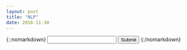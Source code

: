 ```yaml
---
layout: post
title: "NLP"
date: 2016-11-30
---
```


<script src = "../../../../js/nlp_compromise/builds/nlp_compromise.js"></script>
<script src = "../../../../js/parser.js"></script>
{::nomarkdown}
<input type="text" id="userIn">
<input type="submit" value="Submit" onClick="parse('userIn')">
{:/nomarkdown}
<div id="put_stuff_here"></div>
